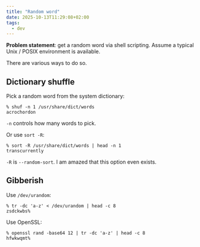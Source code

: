 ```yaml
---
title: "Random word"
date: 2025-10-13T11:29:08+02:00
tags:
  - dev
---
```


**Problem statement**: get a random word via shell scripting. Assume a typical
Unix / POSIX environment is available.

There are various ways to do so.

## Dictionary shuffle

Pick a random word from the system dictionary:

```shell
% shuf -n 1 /usr/share/dict/words
acrochordon
```

`-n` controls how many words to pick.

Or use `sort -R`:

```shell
% sort -R /usr/share/dict/words | head -n 1
transcurrently
```

`-R` is `--random-sort`. I am amazed that this option even exists.

## Gibberish

Use `/dev/urandom`:

```shell
% tr -dc 'a-z' < /dev/urandom | head -c 8
zsdckwbs%
```

Use OpenSSL:

```shell
% openssl rand -base64 12 | tr -dc 'a-z' | head -c 8
hfwkwqmt%
```
